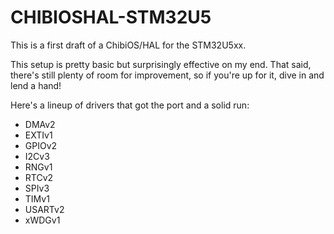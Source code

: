 # CHIBIOSHAL-STM32U5
This is a first draft of a ChibiOS/HAL for the STM32U5xx.

This setup is pretty basic but surprisingly effective on my end. That said, there's still plenty of room for improvement, so if you're up for it, dive in and lend a hand!

Here's a lineup of drivers that got the port and a solid run:

- DMAv2
- EXTIv1
- GPIOv2
- I2Cv3
- RNGv1
- RTCv2
- SPIv3
- TIMv1
- USARTv2
- xWDGv1


